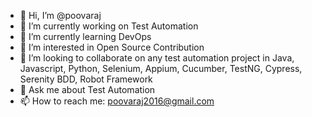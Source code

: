
- 👋 Hi, I’m @poovaraj 
- 🔭 I’m currently working on Test Automation 
- 🌱 I’m currently learning DevOps
- 👀 I’m interested in Open Source Contribution
- 👯 I’m looking to collaborate on any test automation project in Java, Javascript, Python, Selenium, Appium, Cucumber, TestNG, Cypress, Serenity BDD, Robot Framework
- 💬 Ask me about Test Automation
- 📫 How to reach me: poovaraj2016@gmail.com

